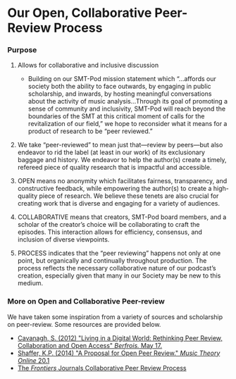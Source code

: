 <div class="hero-image" style="background-image: url('/images/pexels-startup-stock-photos-7097.jpg');" alt="Group of People Having a Meeting. Credit: Startup Stock Photos">
  <div class="hero-text">
    <h1>Our Open, Collaborative Peer-Review Process</h1>
  </div>
</div>

### Purpose
1. Allows for collaborative and inclusive discussion
   - Building on our SMT-Pod mission statement which “...affords our society both the ability to face outwards, by engaging in public scholarship, and inwards, by hosting meaningful conversations about the activity of music analysis...Through its goal of promoting a sense of community and inclusivity, SMT-Pod will reach beyond the boundaries of the SMT at this critical moment of calls for the revitalization of our field,” we hope to reconsider what it means for a product of research to be “peer reviewed.”

2. We take “peer-reviewed” to mean just that—review by peers—but also endeavor to rid the label (at least in our work) of its exclusionary baggage and history. We endeavor to help the author(s) create a timely, refereed piece of quality research that is impactful and accessible.

3. OPEN means no anonymity which facilitates fairness, transparency, and constructive feedback, while empowering the author(s) to create a high-quality piece of research. We believe these tenets are also crucial for creating work that is diverse and engaging for a variety of audiences.

4. COLLABORATIVE means that creators, SMT-Pod board members, and a scholar of the creator’s choice will be collaborating to craft the episodes. This interaction allows for efficiency, consensus, and inclusion of diverse viewpoints.
5. PROCESS indicates that the “peer reviewing” happens not only at one point, but organically and continually throughout production. The process reflects the necessary collaborative nature of our podcast’s creation, especially given that many in our Society may be new to this medium.

### More on Open and Collaborative Peer-review
We have taken some inspiration from a variety of sources and scholarship on peer-review. Some resources are provided below.

* [Cavanagh, S. (2012) "Living in a Digital World: Rethinking Peer Review, Collaboration and Open Access" _Berfrois._ May 17.](https://www.berfrois.com/2012/05/how-to-thrive-electronic-scholarly-domain/)
* [Shaffer, K.P. (2014) "A Proposal for Open Peer Review." _Music Theory Online_ 20.1](https://mtosmt.org/issues/mto.14.20.1/mto.14.20.1.shaffer.html)
* [The _Frontiers_ Journals Collaborative Peer Review Process](https://www.frontiersin.org/about/review-system)
